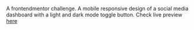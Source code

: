 A frontendmentor challenge. A mobile responsive design of a social media dashboard with a light and dark mode toggle button. Check live preview [here](https://social-media-dashboard-with-team-switcher.netlify.app/)
